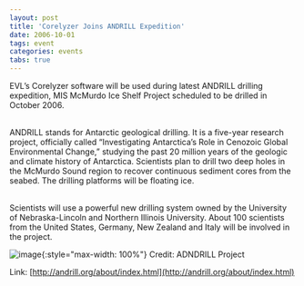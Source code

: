 ```yaml
---
layout: post
title: 'Corelyzer Joins ANDRILL Expedition'
date: 2006-10-01
tags: event
categories: events
tabs: true
---
```


EVL&rsquo;s Corelyzer software will be used during latest ANDRILL drilling expedition, MIS McMurdo Ice Shelf Project scheduled to be drilled in October 2006.<br><br>

ANDRILL stands for Antarctic geological drilling. It is a five-year research project, officially called &ldquo;Investigating Antarctica&rsquo;s Role in Cenozoic Global Environmental Change,&rdquo; studying the past 20 million years of the geologic and climate history of Antarctica. Scientists plan to drill two deep holes in the McMurdo Sound region to recover continuous sediment cores from the seabed. The drilling platforms will be floating ice.<br><br>

Scientists will use a powerful new drilling system owned by the University of Nebraska-Lincoln and Northern Illinois University. About 100 scientists from the United States, Germany, New Zealand and Italy will be involved in the project.

![image](https://www.evl.uic.edu/output/originals/anadrilllogo.jpg-srcw.jpg){:style="max-width: 100%"}
Credit: ADNDRILL Project


Link: [http://andrill.org/about/index.html](http://andrill.org/about/index.html)
